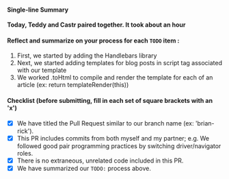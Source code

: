 #### Single-line Summary
**Today, Teddy and Castr paired together. It took about an hour**

#### Reflect and summarize on your process for each `TODO` item :  
  1. First, we started by adding the Handlebars library
  2. Next, we started adding templates for blog posts in script tag associated with our template
  3. We worked .toHtml to compile and render the template for each of an article (ex: return templateRender(this))

#### Checklist (before submitting, fill in each set of square brackets with an 'x')
- [X] We have titled the Pull Request similar to our branch name (ex: 'brian-rick').
- [X] This PR includes commits from both myself and my partner; e.g. We followed good pair programming practices by switching driver/navigator roles.
- [X] There is no extraneous, unrelated code included in this PR.
- [X] We have summarized our `TODO:` process above.
